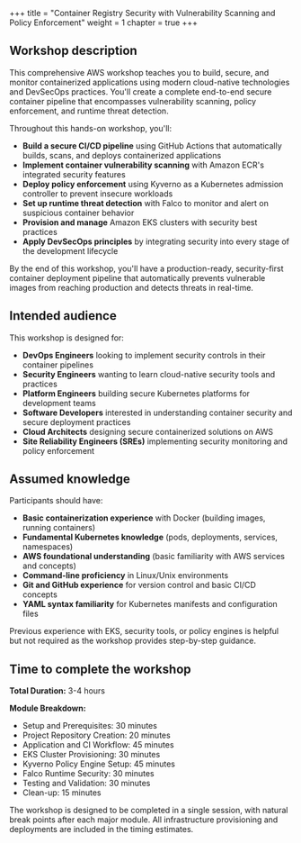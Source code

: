 +++
title = "Container Registry Security with Vulnerability Scanning and Policy Enforcement"
weight = 1
chapter = true
+++

## Workshop description

This comprehensive AWS workshop teaches you to build, secure, and monitor containerized applications using modern cloud-native technologies and DevSecOps practices. You'll create a complete end-to-end secure container pipeline that encompasses vulnerability scanning, policy enforcement, and runtime threat detection.

Throughout this hands-on workshop, you'll:

- **Build a secure CI/CD pipeline** using GitHub Actions that automatically builds, scans, and deploys containerized applications
- **Implement container vulnerability scanning** with Amazon ECR's integrated security features
- **Deploy policy enforcement** using Kyverno as a Kubernetes admission controller to prevent insecure workloads
- **Set up runtime threat detection** with Falco to monitor and alert on suspicious container behavior
- **Provision and manage** Amazon EKS clusters with security best practices
- **Apply DevSecOps principles** by integrating security into every stage of the development lifecycle

By the end of this workshop, you'll have a production-ready, security-first container deployment pipeline that automatically prevents vulnerable images from reaching production and detects threats in real-time.

## Intended audience

This workshop is designed for:

- **DevOps Engineers** looking to implement security controls in their container pipelines
- **Security Engineers** wanting to learn cloud-native security tools and practices
- **Platform Engineers** building secure Kubernetes platforms for development teams
- **Software Developers** interested in understanding container security and secure deployment practices
- **Cloud Architects** designing secure containerized solutions on AWS
- **Site Reliability Engineers (SREs)** implementing security monitoring and policy enforcement

## Assumed knowledge

Participants should have:

- **Basic containerization experience** with Docker (building images, running containers)
- **Fundamental Kubernetes knowledge** (pods, deployments, services, namespaces)
- **AWS foundational understanding** (basic familiarity with AWS services and concepts)
- **Command-line proficiency** in Linux/Unix environments
- **Git and GitHub experience** for version control and basic CI/CD concepts
- **YAML syntax familiarity** for Kubernetes manifests and configuration files

Previous experience with EKS, security tools, or policy engines is helpful but not required as the workshop provides step-by-step guidance.

## Time to complete the workshop

**Total Duration:** 3-4 hours

**Module Breakdown:**

- Setup and Prerequisites: 30 minutes
- Project Repository Creation: 20 minutes  
- Application and CI Workflow: 45 minutes
- EKS Cluster Provisioning: 30 minutes
- Kyverno Policy Engine Setup: 45 minutes
- Falco Runtime Security: 30 minutes
- Testing and Validation: 30 minutes
- Clean-up: 15 minutes

The workshop is designed to be completed in a single session, with natural break points after each major module. All infrastructure provisioning and deployments are included in the timing estimates.
